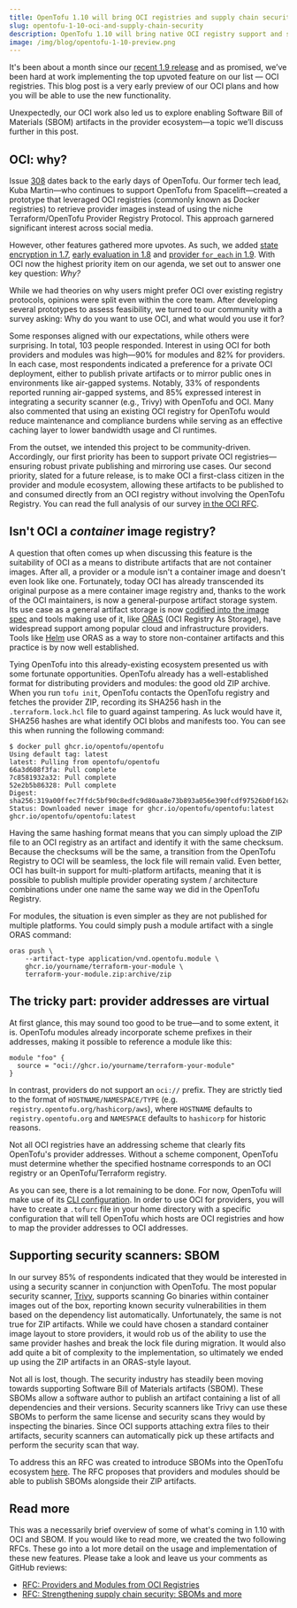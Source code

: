 ```yaml
---
title: OpenTofu 1.10 will bring OCI registries and supply chain security features
slug: opentofu-1-10-oci-and-supply-chain-security
description: OpenTofu 1.10 will bring native OCI registry support and supply chain security tools
image: /img/blog/opentofu-1-10-preview.png
---
```


It's been about a month since our [recent 1.9 release](/blog/opentofu-1-9-0) and as promised, we’ve been hard at work implementing the top upvoted feature on our list — OCI registries. This blog post is a very early preview of our OCI plans and how you will be able to use the new functionality.

Unexpectedly, our OCI work also led us to explore enabling Software Bill of Materials (SBOM) artifacts in the provider ecosystem—a topic we’ll discuss further in this post.

## OCI: why?

Issue [308](https://github.com/opentofu/opentofu/issues/308) dates back to the early days of OpenTofu. Our former tech lead, Kuba Martin—who continues to support OpenTofu from Spacelift—created a prototype that leveraged OCI registries (commonly known as Docker registries) to retrieve provider images instead of using the niche Terraform/OpenTofu Provider Registry Protocol. This approach garnered significant interest across social media.

However, other features gathered more upvotes. As such, we added [state encryption in 1.7](/blog/opentofu-1-7-0), [early evaluation in 1.8](/blog/opentofu-1-8-0) and [provider `for_each` in 1.9](/blog/opentofu-1-9-0). With OCI now the highest priority item on our agenda, we set out to answer one key question: _Why?_

While we had theories on why users might prefer OCI over existing registry protocols, opinions were split even within the core team. After developing several prototypes to assess feasibility, we turned to our community with a survey asking: Why do you want to use OCI, and what would you use it for?

Some responses aligned with our expectations, while others were surprising. In total, 103 people responded. Interest in using OCI for both providers and modules was high—90% for modules and 82% for providers. In each case, most respondents indicated a preference for a private OCI deployment, either to publish private artifacts or to mirror public ones in environments like air-gapped systems. Notably, 33% of respondents reported running air-gapped systems, and 85% expressed interest in integrating a security scanner (e.g., Trivy) with OpenTofu and OCI. Many also commented that using an existing OCI registry for OpenTofu would reduce maintenance and compliance burdens while serving as an effective caching layer to lower bandwidth usage and CI runtimes.

From the outset, we intended this project to be community-driven. Accordingly, our first priority has been to support private OCI registries—ensuring robust private publishing and mirroring use cases. Our second priority, slated for a future release, is to make OCI a first-class citizen in the provider and module ecosystem, allowing these artifacts to be published to and consumed directly from an OCI registry without involving the OpenTofu Registry. You can read the full analysis of our survey [in the OCI RFC](https://github.com/opentofu/opentofu/pull/2163).

## Isn't OCI a _container_ image registry?

A question that often comes up when discussing this feature is the suitability of OCI as a means to distribute artifacts that are not container images. After all, a provider or a module isn't a container image and doesn't even look like one. Fortunately, today OCI has already transcended its original purpose as a mere container image registry and, thanks to the work of the OCI maintainers, is now a general-purpose artifact storage system. Its use case as a general artifact storage is now [codified into the image spec](https://github.com/opencontainers/image-spec/blob/main/manifest.md#guidelines-for-artifact-usage) and tools making use of it, like [ORAS](https://oras.land) (OCI Registry As Storage), have widespread support among popular cloud and infrastructure providers. Tools like [Helm](https://helm.sh/) use ORAS as a way to store non-container artifacts and this practice is by now well established.

Tying OpenTofu into this already-existing ecosystem presented us with some fortunate opportunities. OpenTofu already has a well-established format for distributing providers and modules: the good old ZIP archive. When you run `tofu init`, OpenTofu contacts the OpenTofu registry and fetches the provider ZIP, recording its SHA256 hash in the `.terraform.lock.hcl` file to guard against tampering. As luck would have it, SHA256 hashes are what identify OCI blobs and manifests too. You can see this when running the following command:

```
$ docker pull ghcr.io/opentofu/opentofu
Using default tag: latest
latest: Pulling from opentofu/opentofu
66a3d608f3fa: Pull complete
7c8581932a32: Pull complete
52e2b5b86328: Pull complete
Digest: sha256:319a00ffec7ffdc5bf90c8edfc9d80aa8e73b893a056e390fcdf97526b0f162c
Status: Downloaded newer image for ghcr.io/opentofu/opentofu:latest
ghcr.io/opentofu/opentofu:latest
```

Having the same hashing format means that you can simply upload the ZIP file to an OCI registry as an artifact and identify it with the same checksum. Because the checksums will be the same, a transition from the OpenTofu Registry to OCI will be seamless, the lock file will remain valid. Even better, OCI has built-in support for multi-platform artifacts, meaning that it is possible to publish multiple provider operating system / architecture combinations under one name the same way we did in the OpenTofu Registry.

For modules, the situation is even simpler as they are not published for multiple platforms. You could simply push a module artifact with a single ORAS command:

```
oras push \
    --artifact-type application/vnd.opentofu.module \
    ghcr.io/yourname/terraform-your-module \
    terraform-your-module.zip:archive/zip
```

## The tricky part: provider addresses are virtual

At first glance, this may sound too good to be true—and to some extent, it is. OpenTofu modules already incorporate scheme prefixes in their addresses, making it possible to reference a module like this:

```hcl
module "foo" {
  source = "oci://ghcr.io/yourname/terraform-your-module"
}
```

In contrast, providers do not support an `oci://` prefix. They are strictly tied to the format of `HOSTNAME/NAMESPACE/TYPE` (e.g. `registry.opentofu.org/hashicorp/aws`), where `HOSTNAME` defaults to `registry.opentofu.org` and `NAMESPACE` defaults to `hashicorp` for historic reasons.

Not all OCI registries have an addressing scheme that clearly fits OpenTofu's provider addresses. Without a scheme component, OpenTofu must determine whether the specified hostname corresponds to an OCI registry or an OpenTofu/Terraform registry.

As you can see, there is a lot remaining to be done. For now, OpenTofu will make use of its [CLI configuration](https://opentofu.org/docs/cli/config/config-file/#provider-installation). In order to use OCI for providers, you will have to create a `.tofurc` file in your home directory with a specific configuration that will tell OpenTofu which hosts are OCI registries and how to map the provider addresses to OCI addresses.

## Supporting security scanners: SBOM

In our survey 85% of respondents indicated that they would be interested in using a security scanner in conjunction with OpenTofu. The most popular security scanner, [Trivy](https://trivy.dev/), supports scanning Go binaries within container images out of the box, reporting known security vulnerabilities in them based on the dependency list automatically. Unfortunately, the same is not true for ZIP artifacts. While we could have chosen a standard container image layout to store providers, it would rob us of the ability to use the same provider hashes and break the lock file during migration. It would also add quite a bit of complexity to the implementation, so ultimately we ended up using the ZIP artifacts in an ORAS-style layout.

Not all is lost, though. The security industry has steadily been moving towards supporting Software Bill of Materials artifacts (SBOM). These SBOMs allow a software author to publish an artifact containing a list of all dependencies and their versions. Security scanners like Trivy can use these SBOMs to perform the same license and security scans they would by inspecting the binaries. Since OCI supports attaching extra files to their artifacts, security scanners can automatically pick up these artifacts and perform the security scan that way.

To address this an RFC was created to introduce SBOMs into the OpenTofu ecosystem [here](https://github.com/opentofu/opentofu/pull/2494). The RFC proposes that providers and modules should be able to publish SBOMs alongside their ZIP artifacts.

## Read more

This was a necessarily brief overview of some of what's coming in 1.10 with OCI and SBOM. If you would like to read more, we created the two following RFCs. These go into a lot more detail on the usage and implementation of these new features. Please take a look and leave us your comments as GitHub reviews:

- [RFC: Providers and Modules from OCI Registries](https://github.com/opentofu/opentofu/pull/2163)
- [RFC: Strengthening supply chain security: SBOMs and more](https://github.com/opentofu/opentofu/pull/2494)
